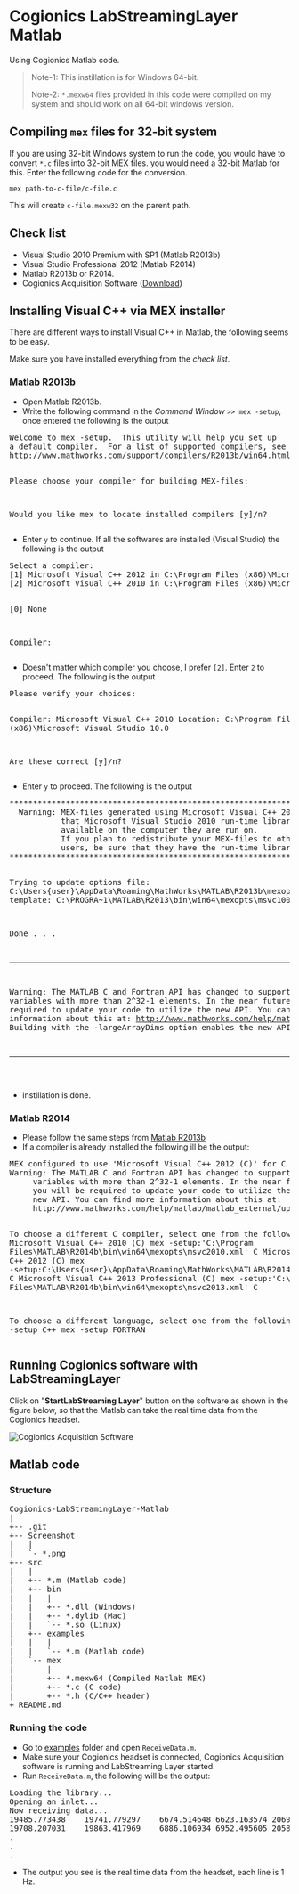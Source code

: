 <h1><a href="#cogionics-labstreaminglayer-matlab" name="cogionics-labstreaminglayer-matlab"></a>Cogionics LabStreamingLayer Matlab</h1>
<p>Using Cogionics Matlab code.</p>
<blockquote>
  <p>Note-1: This instillation is for Windows 64-bit.</p>
  <p>Note-2: <code>*.mexw64</code> files provided in this code were compiled on my system and should work on all 64-bit windows version.</p>
</blockquote>
<h2><a href="#compiling-files-for-32-bit-system" name="compiling-files-for-32-bit-system"></a>Compiling <code>mex</code> files for 32-bit system</h2>
<p>If you are using 32-bit Windows system to run the code, you would have to convert <code>*.c</code> files into 32-bit MEX files. you would need a 32-bit Matlab for this. Enter the following code for the conversion.</p>
<p><code>mex path-to-c-file/c-file.c</code></p>
<p>This will create <code>c-file.mexw32</code> on the parent path.</p>
<h2><a href="#check-list" name="check-list"></a>Check list</h2>
<ul>
  <li>Visual Studio 2010 Premium with SP1 (Matlab R2013b)</li>
  <li>Visual Studio Professional 2012 (Matlab R2014)</li>
  <li>Matlab R2013b or R2014.</li>
  <li>Cogionics Acquisition Software (<a href="http://cognionics.com/wiki/pmwiki.php/Main/DataAcquisitionSoftware">Download</a>)</li>
</ul>
<h2><a href="#installing-visual-c-via-mex-installer" name="installing-visual-c-via-mex-installer"></a>Installing Visual C++ via MEX installer</h2>
<p>There are different ways to install Visual C++ in Matlab, the following seems to be easy.</p>
<p>Make sure you have installed everything from the <em>check list</em>.</p>
<h3><a href="#matlab-r2013b" name="matlab-r2013b"></a>Matlab R2013b</h3>
<ul>
  <li>Open Matlab R2013b.</li>
  <li>Write the following command in the <em>Command Window</em> <code>&gt;&gt; mex -setup</code>, once entered the following is the output</li>
</ul>
<pre>
Welcome to mex -setup.  This utility will help you set up
a default compiler.  For a list of supported compilers, see
http://www.mathworks.com/support/compilers/R2013b/win64.html

Please choose your compiler for building MEX-files:

Would you like mex to locate installed compilers [y]/n?
</pre>
<ul>
  <li>Enter <code>y</code> to continue. If all the softwares are installed (Visual Studio) the following is the output</li>
</ul>
<pre>
Select a compiler:
[1] Microsoft Visual C++ 2012 in C:\Program Files (x86)\Microsoft Visual Studio 11.0
[2] Microsoft Visual C++ 2010 in C:\Program Files (x86)\Microsoft Visual Studio 10.0

[0] None

Compiler:
</pre>
<ul>
  <li>Doesn't matter which compiler you choose, I prefer <code>[2]</code>. Enter <code>2</code> to proceed. The following is the output</li>
</ul>
<pre>
Please verify your choices:

Compiler: Microsoft Visual C++ 2010
Location: C:\Program Files (x86)\Microsoft Visual Studio 10.0

Are these correct [y]/n?
</pre>
<ul>
  <li>Enter <code>y</code> to proceed. The following is the output</li>
</ul>
<pre>
***************************************************************************
  Warning: MEX-files generated using Microsoft Visual C++ 2010 require
           that Microsoft Visual Studio 2010 run-time libraries be
           available on the computer they are run on.
           If you plan to redistribute your MEX-files to other MATLAB
           users, be sure that they have the run-time libraries.
***************************************************************************


Trying to update options file: C:\Users\{user}\AppData\Roaming\MathWorks\MATLAB\R2013b\mexopts.bat
From template:              C:\PROGRA~1\MATLAB\R2013\bin\win64\mexopts\msvc100opts.bat

Done . . .

**************************************************************************
  Warning: The MATLAB C and Fortran API has changed to support MATLAB
           variables with more than 2^32-1 elements.  In the near future
           you will be required to update your code to utilize the new
           API. You can find more information about this at:
           http://www.mathworks.com/help/matlab/matlab_external/upgrading-mex-files-to-use-64-bit-api.html
           Building with the -largeArrayDims option enables the new API.
**************************************************************************
 </pre>
<ul>
  <li>instillation is done.</li>
</ul>
<h3><a href="#matlab-r2014" name="matlab-r2014"></a>Matlab R2014</h3>
<ul>
  <li>Please follow the same steps from <a href="#matlab-r2013b">Matlab R2013b</a></li>
  <li>If a compiler is already installed the following ill be the output:</li>
</ul>
<pre>
MEX configured to use 'Microsoft Visual C++ 2012 (C)' for C language compilation.
Warning: The MATLAB C and Fortran API has changed to support MATLAB
	 variables with more than 2^32-1 elements. In the near future
	 you will be required to update your code to utilize the
	 new API. You can find more information about this at:
	 http://www.mathworks.com/help/matlab/matlab_external/upgrading-mex-files-to-use-64-bit-api.html.

To choose a different C compiler, select one from the following:
Microsoft Visual C++ 2010 (C)  mex -setup:'C:\Program Files\MATLAB\R2014b\bin\win64\mexopts\msvc2010.xml' C
Microsoft Visual C++ 2012 (C)  mex -setup:C:\Users\{user}\AppData\Roaming\MathWorks\MATLAB\R2014b\mex_C_win64.xml C
Microsoft Visual C++ 2013 Professional (C)  mex -setup:'C:\Program Files\MATLAB\R2014b\bin\win64\mexopts\msvc2013.xml' C

To choose a different language, select one from the following:
 mex -setup C++
 mex -setup FORTRAN
 </pre>
<h2><a href="#running-cogionics-software-with-labstreaminglayer" name="running-cogionics-software-with-labstreaminglayer"></a>Running Cogionics software with LabStreamingLayer</h2>
<p>Click on "<b>StartLabStreaming Layer</b>" button on the software as shown in the figure below, so that the Matlab can take the real time data from the Cogionics headset.</p>
<p><img src="https://github.com/akshaybabloo/Cogionics-LabStreamingLayer-Matlab/raw/master/Screenshot/cog-sw.png" alt="Cogionics Acquisition Software" /></p>
<h2><a href="#matlab-code" name="matlab-code"></a>Matlab code</h2>
<h3><a href="#structure" name="structure"></a>Structure</h3>
<pre>
Cogionics-LabStreamingLayer-Matlab
|
+-- .git
+-- Screenshot
|   |
|   `- *.png
+-- src
|   |
|   +-- *.m (Matlab code)
|   +-- bin
|   |   |
|   |   +-- *.dll (Windows)
|   |   +-- *.dylib (Mac)
|   |   `-- *.so (Linux)
|   +-- examples
|   |   |
|   |   `-- *.m (Matlab code)
|   `-- mex
|       |
|       +-- *.mexw64 (Compiled Matlab MEX)
|       +-- *.c (C code)
|       +-- *.h (C/C++ header)
+ README.md
</pre>
<h3><a href="#running-the-code" name="running-the-code"></a>Running the code</h3>
<ul>
  <li>Go to <a href="https://github.com/akshaybabloo/Cogionics-LabStreamingLayer-Matlab/tree/master/src/examples">examples</a> folder and open <code>ReceiveData.m</code>.</li>
  <li>Make sure your Cogionics headset is connected, Cogionics Acquisition software is running and LabStreaming Layer started.</li>
  <li>Run <code>ReceiveData.m</code>, the following will be the output:</li>
</ul>
<pre>
Loading the library...
Opening an inlet...
Now receiving data...
19485.773438	19741.779297	6674.514648	6623.163574	20691.462891	6199.680176	20167.275391	20685.126953	6924.809082	6192.976563	6675.769043	20267.355469	20231.251953	20662.804688	7397.237793	7199.717285	19946.298828	18647.792969	19228.863281	6209.264160	6137.953613	18366.271484	20491.544922	21065.767578	6444.163086	20681.554688	20029.085938	20010.667969	5983.314941	6012.062012	6325.457031	6124.861816	4987.716797	6074.905273	5197.524902	1.000000	0.000000	11236.27503
19708.207031	19863.417969	6886.106934	6952.495605	20584.455078	6310.559082	19912.994141	20138.935547	6726.181152	6194.583984	6666.457520	20144.380859	19848.751953	20016.361328	6850.826660	6961.275879	20171.779297	18535.423828	19087.242188	6016.764648	5894.255859	17926.568359	20411.574219	21206.007813	6374.832031	20544.937500	19862.681641	19956.236328	6122.464355	6436.485840	6369.718750	6173.652832	4987.716797	6074.905273	5197.524902	2.000000	0.000000	11236.27516
.
.
.
</pre>
<ul>
  <li>The output you see is the real time data from the headset, each line is 1 Hz.</li>
</ul>
